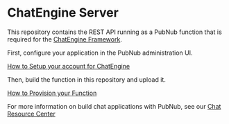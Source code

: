 # ChatEngine Server

This repository contains the REST API running as a PubNub function that is required for
the [ChatEngine Framework](https://github.com/pubnub/chat-engine/).

First, configure your application in the PubNub administration UI.

[How to Setup your account for ChatEngine](guides/ChatEngine_Application_and_Key_Provisioning.md)

Then, build the function in this repository and upload it.

[How to Provision your Function](guides/ChatEngine_Server_Provisioning_Guide.md)

For more information on build chat applications with PubNub, see our
[Chat Resource Center](https://www.pubnub.com/developers/chat-resource-center/)